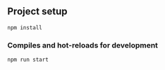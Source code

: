## Project setup
```
npm install
```

### Compiles and hot-reloads for development
```
npm run start